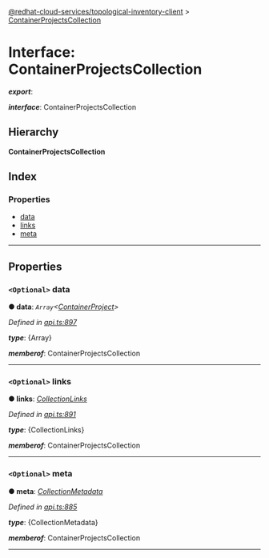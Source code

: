 [@redhat-cloud-services/topological-inventory-client](../README.md) > [ContainerProjectsCollection](../interfaces/containerprojectscollection.md)

# Interface: ContainerProjectsCollection

*__export__*: 

*__interface__*: ContainerProjectsCollection

## Hierarchy

**ContainerProjectsCollection**

## Index

### Properties

* [data](containerprojectscollection.md#data)
* [links](containerprojectscollection.md#links)
* [meta](containerprojectscollection.md#meta)

---

## Properties

<a id="data"></a>

### `<Optional>` data

**● data**: *`Array`<[ContainerProject](containerproject.md)>*

*Defined in [api.ts:897](https://github.com/RedHatInsights/javascript-clients/blob/master/packages/topological-inventory/api.ts#L897)*

*__type__*: {Array}

*__memberof__*: ContainerProjectsCollection

___
<a id="links"></a>

### `<Optional>` links

**● links**: *[CollectionLinks](collectionlinks.md)*

*Defined in [api.ts:891](https://github.com/RedHatInsights/javascript-clients/blob/master/packages/topological-inventory/api.ts#L891)*

*__type__*: {CollectionLinks}

*__memberof__*: ContainerProjectsCollection

___
<a id="meta"></a>

### `<Optional>` meta

**● meta**: *[CollectionMetadata](collectionmetadata.md)*

*Defined in [api.ts:885](https://github.com/RedHatInsights/javascript-clients/blob/master/packages/topological-inventory/api.ts#L885)*

*__type__*: {CollectionMetadata}

*__memberof__*: ContainerProjectsCollection

___

